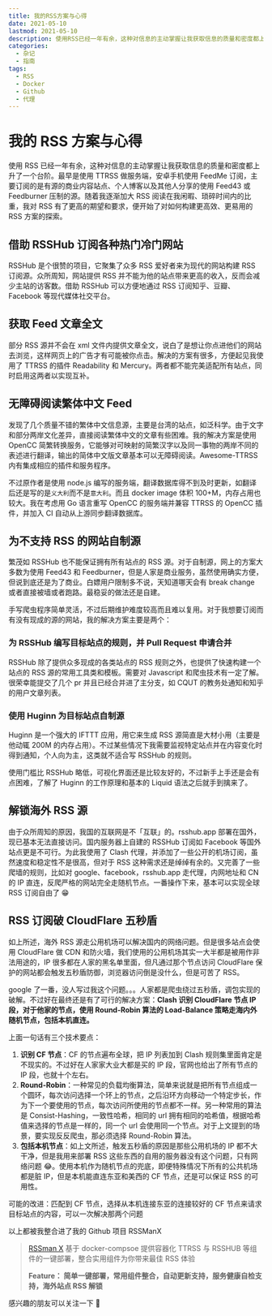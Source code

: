 ```yaml
---
title: 我的RSS方案与心得
date: 2021-05-10
lastmod: 2021-05-10
description: 使用RSS已经一年有余，这种对信息的主动掌握让我获取信息的质量和密度都上升了一个台阶。最早是使用TTRSS做服务端，安卓手机使用FeedMe订阅，主要订阅的是有源的商业内容站点、个人博客以及其他人分享的使用Feed43或Feedburner压制的源。随着我逐渐加大RSS阅读在我闲暇、琐碎时间内的比重，我对RSS有了更高的期望和要求，便开始了对如何构建更高效、更易用的RSS方案的探索。
categories:
  - 杂记
  - 指南
tags:
  - RSS
  - Docker
  - Github
  - 代理
---
```


# 我的 RSS 方案与心得

使用 RSS 已经一年有余，这种对信息的主动掌握让我获取信息的质量和密度都上升了一个台阶。最早是使用 TTRSS 做服务端，安卓手机使用 FeedMe 订阅，主要订阅的是有源的商业内容站点、个人博客以及其他人分享的使用 Feed43 或 Feedburner 压制的源。随着我逐渐加大 RSS 阅读在我闲暇、琐碎时间内的比重，我对 RSS 有了更高的期望和要求，便开始了对如何构建更高效、更易用的 RSS 方案的探索。

## 借助 RSSHub 订阅各种热门冷门网站

RSSHub 是个很赞的项目，它聚集了众多 RSS 爱好者来为现代的网站构建 RSS 订阅源。众所周知，网站提供 RSS 并不能为他的站点带来更高的收入，反而会减少主站的访客数。借助 RSSHub 可以方便地通过 RSS 订阅知乎、豆瓣、Facebook 等现代媒体社交平台。

## 获取 Feed 文章全文

部分 RSS 源并不会在 xml 文件内提供文章全文，说白了是想让你点进他们的网站去浏览，这样网页上的广告才有可能被你点击。解决的方案有很多，方便起见我使用了 TTRSS 的插件 Readability 和 Mercury。两者都不能完美适配所有站点，同时启用这两者以实现互补。

## 无障碍阅读繁体中文 Feed

发现了几个质量不错的繁体中文信息源，主要是台湾的站点，如泛科学。由于文字和部分两岸文化差异，直接阅读繁体中文的文章有些困难。我的解决方案是使用 OpenCC 简繁转换服务，它能够对可映射的简繁汉字以及同一事物的两岸不同的表述进行翻译，输出的简体中文版文章基本可以无障碍阅读。Awesome-TTRSS 内有集成相应的插件和服务程序。

不过原作者是使用 node.js 编写的服务端，翻译数据库得不到及时更新，如翻译后还是写的是`义大利`而不是`意大利`。而且 docker image 体积 100+M，内存占用也较大。我在考虑用 Go 语言重写 OpenCC 的服务端并兼容 TTRSS 的 OpenCC 插件，并加入 CI 自动从上游同步翻译数据库。

## 为不支持 RSS 的网站自制源

繁茂如 RSSHub 也不能保证拥有所有站点的 RSS 源。对于自制源，网上的方案大多数为使用 Feed43 和 Feedburner，但是人家是商业服务，虽然使用确实方便，但说到底还是为了商业。白嫖用户限制多不说，天知道哪天会有 break change 或者直接被墙或者跑路。最稳妥的做法还是自建。

手写爬虫程序简单灵活，不过后期维护难度较高而且难以复用。对于我想要订阅而有没有现成的源的网站，我的解决方案主要是两个：

### 为 RSSHub 编写目标站点的规则，并 Pull Request 申请合并

RSSHub 除了提供众多现成的各类站点的 RSS 规则之外，也提供了快速构建一个站点的 RSS 源的常用工具类和模板。需要对 Javascript 和爬虫技术有一定了解。很荣幸能提交了几个 pr 并且已经合并进了主分支，如 CQUT 的教务处通知和知乎的用户文章列表。

### 使用 Huginn 为目标站点自制源

Huginn 是一个强大的 IFTTT 应用，用它来生成 RSS 源简直是大材小用（主要是他动辄 200M 的内存占用）。不过某些情况下我需要监视特定站点并在内容变化时得到通知，个人向为主，这类就不适合写 RSSHub 的规则。

使用门槛比 RSSHub 略低，可视化界面还是比较友好的，不过新手上手还是会有点困难，了解了 Huginn 的工作原理和基本的 Liquid 语法之后就手到擒来了。

## 解锁海外 RSS 源

由于众所周知的原因，我国的互联网是不「互联」的。rsshub.app 部署在国外，现已基本无法直接访问。国内服务器上自建的 RSSHub 订阅如 Facebook 等国外站点更是不可行。为此我使用了 Clash 代理，并添加了一些公开的机场订阅，虽然速度和稳定性不是很高，但对于 RSS 这种需求还是绰绰有余的。又完善了一些爬墙的规则，比如对 google、facebook，rsshub.app 走代理，内网地址和 CN 的 IP 直连，反爬严格的网站完全走随机节点。一番操作下来，基本可以实现全球 RSS 订阅自由了 😁

## RSS 订阅破 CloudFlare 五秒盾

如上所述，海外 RSS 源走公用机场可以解决国内的网络问题。但是很多站点会使用 CloudFlare 做 CDN 和防火墙，我们使用的公用机场其实一大半都是被用作非法用途的，IP 很多都在人家的黑名单里面，但凡通过那个节点访问 CloudFlare 保护的网站都会触发五秒盾防御，浏览器访问倒是没什么，但是可苦了 RSS。

google 了一番，没人写过我这个问题。。。人家都是爬虫绕过五秒盾，调包实现的破解。不过好在最终还是有了可行的解决方案：**Clash 识别 CloudFlare 节点 IP 段，对于他家的节点，使用 Round-Robin 算法的 Load-Balance 策略走海内外随机节点，包括本机直连。**

上面一句话有三个技术要点：

1. **识别 CF 节点**：CF 的节点遍布全球，把 IP 列表加到 Clash 规则集里面肯定是不现实的。不过好在人家家大业大都是买的 IP 段，官网也给出了所有节点的 IP 段，也就十个左右。
2. **Round-Robin**：一种常见的负载均衡算法，简单来说就是把所有节点组成一个圆环，每次访问选择一个环上的节点，之后沿环方向移动一个特定步长，作为下一个要使用的节点，每次访问所使用的节点都不一样。另一种常用的算法是 Consist-Hashing，一致性哈希，相同的 url 拥有相同的哈希值，根据哈希值来选择的节点是一样的，同一个 url 会使用同一个节点。对于上文提到的场景，要实现反反爬虫，那必须选择 Round-Robin 算法。
3. **包括本机节点**：如上文所述，触发五秒盾的原因是那些公用机场的 IP 都不大干净，但是我用来部署 RSS 这些东西的自用的服务器没有这个问题，只有网络问题 😂。使用本机作为随机节点的兜底，即便特殊情况下所有的公共机场都是脏 IP，但是本机能直连东亚和美西的 CF 节点，还是可以保证 RSS 的可用性。

可能的改进：匹配到 CF 节点，选择从本机连接东亚的连接较好的 CF 节点来请求目标站点的内容，可以一次解决那两个问题

以上都被我整合进了我的 Github 项目 RSSManX

> [RSSman X](https://github.com/Colin-XKL/RSSmanX) 基于 docker-compsoe 提供容器化 TTRSS 与 RSSHUB 等组件的一键部署，整合实用组件为你带来最佳 RSS 体验
>
> **Feature： 简单一键部署，常用组件整合，自动更新支持，服务健康自检支持，海外站点 RSS 解锁**

感兴趣的朋友可以关注一下 🍺
